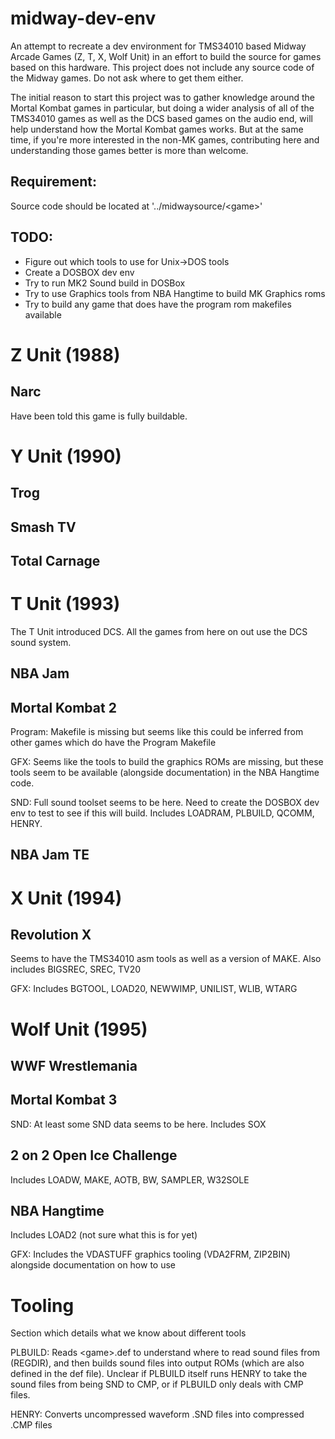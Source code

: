 # midway-dev-env
An attempt to recreate a dev environment for TMS34010 based Midway Arcade Games (Z, T, X, Wolf Unit) in an effort to build the source for games based on this hardware. This project does not include any source code of the Midway games. Do not ask where to get them either.

The initial reason to start this project was to gather knowledge around the Mortal Kombat games in particular, but doing a wider analysis of all of the TMS34010 games as well as the DCS based games on the audio end, will help understand how the Mortal Kombat games works. But at the same time, if you're more interested in the non-MK games, contributing here and understanding those games better is more than welcome.


## Requirement:
Source code should be located at '../midwaysource/\<game\>'

## TODO:
- Figure out which tools to use for Unix->DOS tools
- Create a DOSBOX dev env
- Try to run MK2 Sound build in DOSBox
- Try to use Graphics tools from NBA Hangtime to build MK Graphics roms
- Try to build any game that does have the program rom makefiles available

# Z Unit (1988)
## Narc
Have been told this game is fully buildable.

# Y Unit (1990)

## Trog

## Smash TV

## Total Carnage

# T Unit (1993)
The T Unit introduced DCS. All the games from here on out use the DCS sound system.

## NBA Jam


## Mortal Kombat 2
Program: Makefile is missing but seems like this could be inferred from other games which do have the Program Makefile

GFX: Seems like the tools to build the graphics ROMs are missing, but these tools seem to be available (alongside documentation) in the NBA Hangtime code.

SND: Full sound toolset seems to be here. Need to create the DOSBOX dev env to test to see if this will build. Includes LOADRAM, PLBUILD, QCOMM, HENRY.

## NBA Jam TE

# X Unit (1994)

## Revolution X
Seems to have the TMS34010 asm tools as well as a version of MAKE. Also includes BIGSREC, SREC, TV20

GFX: Includes BGTOOL, LOAD20, NEWWIMP, UNILIST, WLIB, WTARG

# Wolf Unit (1995)

## WWF Wrestlemania

## Mortal Kombat 3
SND: At least some SND data seems to be here. Includes SOX

## 2 on 2 Open Ice Challenge
Includes LOADW, MAKE, AOTB, BW, SAMPLER, W32SOLE

## NBA Hangtime
Includes LOAD2 (not sure what this is for yet)

GFX: Includes the VDASTUFF graphics tooling (VDA2FRM, ZIP2BIN) alongside documentation on how to use

# Tooling
Section which details what we know about different tools

PLBUILD: Reads \<game\>.def to understand where to read sound files from (REGDIR), and then builds sound files into output ROMs (which are also defined in the def file). Unclear if PLBUILD itself runs HENRY to take the sound files from being SND to CMP, or if PLBUILD only deals with CMP files.

HENRY: Converts uncompressed waveform .SND files into compressed .CMP files